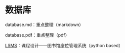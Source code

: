 # 数据库

database.md：重点整理（markdown）

database.pdf：重点整理（pdf）

[LSMS](https://github.com/JiengupXing/LibrarySeatManagmentSystem)：课程设计——图书馆座位管理系统（python based）

